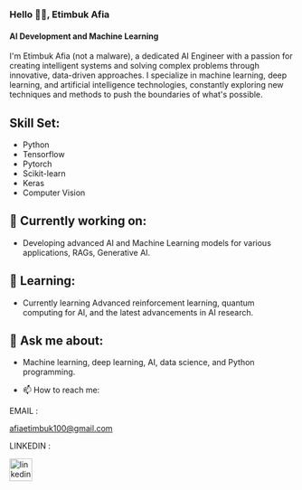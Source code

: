 ### Hello 👋🏽, Etimbuk Afia
#### AI Development and Machine Learning
I'm Etimbuk Afia (not a malware), a dedicated AI Engineer with a passion for creating intelligent systems and solving complex problems through innovative, data-driven approaches. 
I specialize in machine learning, deep learning, and artificial intelligence technologies, constantly exploring new techniques and methods to push the boundaries of what's possible.

## Skill Set: 

- Python
- Tensorflow
- Pytorch
- Scikit-learn
- Keras
- Computer Vision

## 🔭 Currently working on:

- Developing advanced AI and Machine Learning models for various applications, RAGs, Generative AI.

## 🌱 Learning:
-  Currently learning Advanced reinforcement learning, quantum computing for AI, and the latest advancements in AI research.

## 💬 Ask me about:
- Machine learning, deep learning, AI, data science, and Python programming.


- 📫 How to reach me:
  
EMAIL : 

afiaetimbuk100@gmail.com 

LINKEDIN :

[<img src='https://cdn.jsdelivr.net/npm/simple-icons@3.0.1/icons/linkedin.svg' alt='linkedin' height='40'>](https://www.linkedin.com/in/Etimbuk-Afia/)





